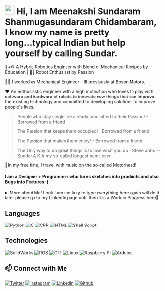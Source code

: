 <!--
[![Sundar header](https://raw.githubusercontent.com/robocop-uk/robocop-uk/main/images/sundar.jpeg)](https://www.linkedin.com/in/connectwithmeenakshisundaram)
-->
# <img src="https://raw.githubusercontent.com/MartinHeinz/MartinHeinz/master/wave.gif" width="30px"> Hi, I am Meenakshi Sundaram Shanmugasundaram Chidambaram, I know my name is pretty long...typical Indian but help yourself by calling Sundar.

🤖+⚙️ A Hybrid Robotics Engineer with Blend of Mechanical Recipes by Education | 👨‍💻 Robot Enthusiast by Passion

👨‍💻 I worked as Mechanical Engineer - III previously at Boson Motors.

❤️ An enthusiastic engineer with a high motivation who loves to play with software and hardware of robots to innovate new things that can improve the existing technology and committed to developing solutions to improve people's lives.

> People who stay single are already committed to their Passion! - Borrowed from a friend
>
> The Passion that keeps them occupied! - Borrowed from a friend
>
> The Passion that makes them enjoy! - Borrowed from a friend
>
> The Only way to do great things is to love what you do - Steve Jobs
> -- Sundar A.K.A my so-called longest name ever

🧳In my free time, I travel with music on the so-called Motorhead!

#### I am a Designer + Programmer who turns sketches into products and also Bugs into Features :)

<Details>
  <summary>More about Me! Look I am too lazy to type everything here again will do it later please go to my LinkedIn page until then it is a Work in Progress here🚧</summary>
  
## 🔭 Experience
  
<Details>
  <summary>Click to expand!</summary>

#### Boson Motors India Private Limited
- Mechanical Engineer - III - Aug 2020 - Aug 2023


</Details>

## 📚 Publications

<Details>
  <summary>Click to expand!</summary>
  
- [Static Analysis of Airless Tyres](https://iopscience.iop.org/article/10.1088/1757-899X/923/1/012017)
- [Crash Analysis on Automobile Bumpers](https://iopscience.iop.org/article/10.1088/1757-899X/923/1/012018)
- [Design and Fabrication of Two Row Paddy Transplanter](https://link.springer.com/book/10.1007%2F978-981-16-2109-3)
 
</Details>

## 💡 Projects
<Details>
  <summary>Click to expand!</summary>
 
- Dynamic Mapping and Cooperative Navigation for Multi-Robot Systems: A Collaborative SLAM Approach
- Obstacle detection and Simultaneous Localization And Mapping (SLAM) of differential drive rover (TARS)
- Autonomous navigation of differential drive rover
- Line Following and Path Planning Using Odometry and PID Control of Pololu 3 Pi + Bot
- Integration of 3D AI Stereo Camera onto Autonomous Light Utility Vehicle (LUV) (Boson Motors, Inc.)
- Powertrain system architecture of Energy Storage System (ESS) design and integration of 4 wheel drive (4WD) model of Autonomous Light Utility Vehicle (LUV) (Boson Motors, Inc.)
- Integration of Close-Range LiDAR onto Autonomous Light Utility Vehicle (LUV) (Boson Motors, Inc.)
- Battery Thermal Management System (BTMS) Design, Integration and Testing of Energy Storage System (ESS) of LCEV and Stationery Energy Storage System based on LiFePo4 battery (Boson Motors, Inc.)
- Powertrain system architecture design and integration of Rear Wheel drive (RWD) model of Autonomous Light Utility Vehicle (LUV) (Boson Motors, Inc.)
- Static Analysis of Different Spoke Structures of Airless Tyres and Conventional Tyre
- Design and Fabrication of Two Row Paddy Transplanter 

  
</Details>
 
 </Details>

## Languages
![Python](https://img.shields.io/badge/Python-FFD43B?style=for-the-badge&logo=python&logoColor=darkgreen)
![C](https://img.shields.io/badge/C-00599C?style=for-the-badge&logo=c&logoColor=white)
![CPP](https://img.shields.io/badge/C%2B%2B-00599C?style=for-the-badge&logo=c%2B%2B&logoColor=white)
![HTML](https://img.shields.io/badge/HTML5-E34F26?style=for-the-badge&logo=html5&logoColor=white)
![Shell Script](https://img.shields.io/badge/Shell_Script-121011?style=for-the-badge&logo=gnu-bash&logoColor=white)

## Technologies

![SolidWorks](https://img.shields.io/badge/SolidWorks-00979D?style=for-the-badge&logo=SolidWorks&logoColor=white)
![ROS](https://img.shields.io/badge/ROS-22314E?style=for-the-badge&logo=ros&logoColor=white)
![GIT](https://img.shields.io/badge/Git-F05032?style=for-the-badge&logo=Git&logoColor=white)
![Linux](https://img.shields.io/badge/Linux-FCC624?style=for-the-badge&logo=linux&logoColor=black)
![Raspberry Pi](https://img.shields.io/badge/Raspberry%20Pi-A22846?style=for-the-badge&logo=Raspberry%20Pi&logoColor=white)
![Arduino](https://img.shields.io/badge/Arduino-00979D?style=for-the-badge&logo=Arduino&logoColor=white)




## 📫 Connect with Me
[![Twitter](https://img.shields.io/badge/Twitter-1DA1F2?style=for-the-badge&logo=twitter&logoColor=white)](https://x.com/this_issundar)
[![Instagram](https://img.shields.io/badge/Instagram-E4405F?style=for-the-badge&logo=instagram&logoColor=white)](https://www.instagram.com/thisissundar?igsh=MTVmbG9yMGN3ZGNlaQ%3D%3D&utm_source=qr)
[![Linkedin](https://img.shields.io/badge/LinkedIn-0077B5?style=for-the-badge&logo=linkedin&logoColor=white)](https://www.linkedin.com/in/connectwithmeenakshisundaram)
[![Github](https://img.shields.io/badge/GitHub-100000?style=for-the-badge&logo=github&logoColor=white)](https://github.com/robocop-uk)



<!--0.2change-->
